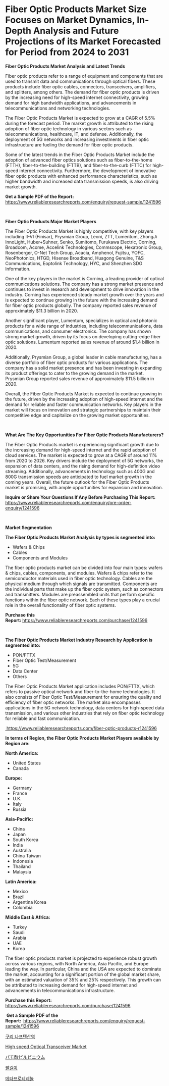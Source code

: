 <p><h1>Fiber Optic Products Market Size Focuses on Market Dynamics, In-Depth Analysis and Future Projections of its Market Forecasted for Period from 2024 to 2031</h1></p><p><strong>Fiber Optic Products Market Analysis and Latest Trends</strong></p>
<p><p>Fiber optic products refer to a range of equipment and components that are used to transmit data and communications through optical fibers. These products include fiber optic cables, connectors, transceivers, amplifiers, and splitters, among others. The demand for fiber optic products is driven by the increasing need for high-speed internet connectivity, growing demand for high bandwidth applications, and advancements in telecommunications and networking technologies.</p><p>The Fiber Optic Products Market is expected to grow at a CAGR of 5.5% during the forecast period. The market growth is attributed to the rising adoption of fiber optic technology in various sectors such as telecommunications, healthcare, IT, and defense. Additionally, the deployment of 5G networks and increasing investments in fiber optic infrastructure are fueling the demand for fiber optic products.</p><p>Some of the latest trends in the Fiber Optic Products Market include the adoption of advanced fiber optics solutions such as fiber-to-the-home (FTTH), fiber-to-the-building (FTTB), and fiber-to-the-curb (FTTC) for high-speed internet connectivity. Furthermore, the development of innovative fiber optic products with enhanced performance characteristics, such as higher bandwidth and increased data transmission speeds, is also driving market growth.</p></p>
<p><strong>Get a Sample PDF of the Report:&nbsp;</strong> <a href="https://www.reliableresearchreports.com/enquiry/request-sample/1241596">https://www.reliableresearchreports.com/enquiry/request-sample/1241596</a></p>
<p>&nbsp;</p>
<p><strong>Fiber Optic Products Major Market Players</strong></p>
<p><p>The Fiber Optic Products Market is highly competitive, with key players including II-VI (Finisar), Prysmian Group, Leoni, ZTT, Lumentum, ZhongJi InnoLight, Huber+Suhner, Senko, Sumitomo, Furukawa Electric, Corning, Broadcom, Acome, Accelink Technologies, Commscope, Hexatronic Group, Rosenberger, O-Net Tech Group, Acacia, Amphenol, Fujitsu, YOFC, NeoPhotonics, HTGD, Hisense Broadband, Huagong Genuine, T&S Communications, Eoptolink Technology, HYC, and Shenzhen SDG Information.</p><p>One of the key players in the market is Corning, a leading provider of optical communications solutions. The company has a strong market presence and continues to invest in research and development to drive innovation in the industry. Corning has experienced steady market growth over the years and is expected to continue growing in the future with the increasing demand for fiber optic products globally. The company reported sales revenue of approximately $11.3 billion in 2020.</p><p>Another significant player, Lumentum, specializes in optical and photonic products for a wide range of industries, including telecommunications, data communications, and consumer electronics. The company has shown strong market growth, driven by its focus on developing cutting-edge fiber optic solutions. Lumentum reported sales revenue of around $1.4 billion in 2020.</p><p>Additionally, Prysmian Group, a global leader in cable manufacturing, has a diverse portfolio of fiber optic products for various applications. The company has a solid market presence and has been investing in expanding its product offerings to cater to the growing demand in the market. Prysmian Group reported sales revenue of approximately $11.5 billion in 2020.</p><p>Overall, the Fiber Optic Products Market is expected to continue growing in the future, driven by the increasing adoption of high-speed internet and the demand for reliable and faster communication networks. Key players in the market will focus on innovation and strategic partnerships to maintain their competitive edge and capitalize on the growing market opportunities.</p></p>
<p>&nbsp;</p>
<p><strong>What Are The Key Opportunities For Fiber Optic Products Manufacturers?</strong></p>
<p><p>The Fiber Optic Products market is experiencing significant growth due to the increasing demand for high-speed internet and the rapid adoption of cloud services. The market is expected to grow at a CAGR of around 11% from 2020 to 2026. Key drivers include the deployment of 5G networks, the expansion of data centers, and the rising demand for high-definition video streaming. Additionally, advancements in technology such as 400G and 800G transmission speeds are anticipated to fuel market growth in the coming years. Overall, the future outlook for the Fiber Optic Products market is promising, with ample opportunities for expansion and innovation.</p></p>
<p><strong>Inquire or Share Your Questions If Any Before Purchasing This Report:</strong> <a href="https://www.reliableresearchreports.com/enquiry/pre-order-enquiry/1241596">https://www.reliableresearchreports.com/enquiry/pre-order-enquiry/1241596</a></p>
<p>&nbsp;</p>
<p><strong>Market Segmentation</strong></p>
<p><strong>The Fiber Optic Products Market Analysis by types is segmented into:</strong></p>
<p><ul><li>Wafers & Chips</li><li>Cables</li><li>Components and Modules</li></ul></p>
<p><p>The fiber optic products market can be divided into four main types: wafers & chips, cables, components, and modules. Wafers & chips refer to the semiconductor materials used in fiber optic technology. Cables are the physical medium through which signals are transmitted. Components are the individual parts that make up the fiber optic system, such as connectors and transmitters. Modules are preassembled units that perform specific functions within the fiber optic network. Each of these types play a crucial role in the overall functionality of fiber optic systems.</p></p>
<p><strong>Purchase this Report:&nbsp;</strong><a href="https://www.reliableresearchreports.com/purchase/1241596">https://www.reliableresearchreports.com/purchase/1241596</a></p>
<p>&nbsp;</p>
<p><strong>The Fiber Optic Products Market Industry Research by Application is segmented into:</strong></p>
<p><ul><li>PON/FTTX</li><li>Fiber Optic Test/Measurement</li><li>5G</li><li>Data Center</li><li>Others</li></ul></p>
<p><p>The Fiber Optic Products Market application includes PON/FTTX, which refers to passive optical network and fiber-to-the-home technologies. It also consists of Fiber Optic Test/Measurement for ensuring the quality and efficiency of fiber optic networks. The market also encompasses applications in the 5G network technology, data centers for high-speed data transmission, and various other industries that rely on fiber optic technology for reliable and fast communication.</p></p>
<p><a href="https://www.reliableresearchreports.com/fiber-optic-products-r1241596">&nbsp;https://www.reliableresearchreports.com/fiber-optic-products-r1241596</a></p>
<p><strong>In terms of Region, the Fiber Optic Products Market Players available by Region are:</strong></p>
<p>
    <p> <strong> North America: </strong>
        <ul>
            <li>United States</li>
            <li>Canada</li>
        </ul>
        </p> 
    <p> <strong> Europe: </strong>
        <ul>
            <li>Germany</li>
            <li>France</li>
            <li>U.K.</li>
            <li>Italy</li>
            <li>Russia</li>
        </ul>
        </p> 
    <p> <strong> Asia-Pacific: </strong>
        <ul>
            <li>China</li>
            <li>Japan</li>
            <li>South Korea</li>
            <li>India</li>
            <li>Australia</li>
            <li>China Taiwan</li>
            <li>Indonesia</li>
            <li>Thailand</li>
            <li>Malaysia</li>
        </ul>
        </p> 
    <p> <strong> Latin America: </strong>
        <ul>
            <li>Mexico</li>
            <li>Brazil</li>
            <li>Argentina Korea</li>
            <li>Colombia</li>
        </ul>
        </p> 
    <p> <strong> Middle East & Africa: </strong>
        <ul>
            <li>Turkey</li>
            <li>Saudi</li>
            <li>Arabia</li>
            <li>UAE</li>
            <li>Korea</li>
        </ul>
    </p>
    </p>
<p><p>The fiber optic products market is projected to experience robust growth across various regions, with North America, Asia Pacific, and Europe leading the way. In particular, China and the USA are expected to dominate the market, accounting for a significant portion of the global market share, with an estimated valuation of 35% and 25% respectively. This growth can be attributed to increasing demand for high-speed internet and advancements in telecommunications infrastructure.</p></p>
<p><strong>Purchase this Report: </strong><a href="https://www.reliableresearchreports.com/purchase/1241596">https://www.reliableresearchreports.com/purchase/1241596</a></p>
<p>&nbsp;<strong>Get a Sample PDF of the Report:&nbsp;&nbsp;</strong><a href="https://www.reliableresearchreports.com/enquiry/request-sample/1241596">https://www.reliableresearchreports.com/enquiry/request-sample/1241596</a></p>
<p><strong></strong></p>
<p><p><a href="https://medium.com/@jerrodhilll68/%EA%B5%AC%EB%A6%AC-%EB%82%98%ED%94%84%ED%85%8C%EB%8B%88%EC%97%90%EC%9D%B4%ED%8A%B8-%EC%8B%9C%EC%9E%A5-%EA%B7%9C%EB%AA%A8-%EB%B0%8F-%EC%8B%9C%EC%9E%A5-%ED%8A%B8%EB%A0%8C%EB%93%9C-%EC%99%84%EC%A0%84%ED%95%9C-%EC%82%B0%EC%97%85-%EA%B0%9C%EC%9A%94-2024%EB%85%84%EB%B6%80%ED%84%B0-2031%EB%85%84%EA%B9%8C%EC%A7%80-7dc51bd92f51">구리 나프텐산염</a></p><p><a href="https://github.com/bobicer/Market-Research-Report-List-2/blob/main/high-speed-optical-transceiver-market.md">High speed Optical Transceiver Market</a></p><p><a href="https://medium.com/@abdielkilback/%E3%83%94%E3%83%AB%E3%83%93%E3%83%8B%E3%82%A6%E3%83%A0%E3%83%91%E3%83%A2%E3%82%A2%E3%83%BC%E3%83%88%E5%B8%82%E5%A0%B4-%E5%B8%82%E5%A0%B4cagr-%E5%B8%82%E5%A0%B4%E5%8B%95%E5%90%91-%E3%81%8A%E3%82%88%E3%81%B3%E6%88%90%E9%95%B7%E6%88%A6%E7%95%A5%E3%81%AB%E9%96%A2%E3%81%99%E3%82%8B%E6%B4%9E%E5%AF%9F-d6d17c2f3738">パモ酸ピルビニウム</a></p><p><a href="https://medium.com/@constantinvon/%ED%8C%94%EA%B1%B8%EC%9D%B4-%EC%8B%9C%EC%9E%A5-2031%EB%85%84%EA%B9%8C%EC%A7%80-%EC%84%B1%EA%B3%B5%EC%A0%81%EC%9D%B8-%EB%B9%84%EC%A6%88%EB%8B%88%EC%8A%A4-%EC%A0%84%EB%9E%B5%EC%9D%84-%EC%9C%84%ED%95%9C-%ED%95%B5%EC%8B%AC-1d45cf23103d">팔걸이</a></p><p><a href="https://github.com/JonHarrtis67676y/Market-Research-Report-List-1/blob/main/243486218612.md">메타프로테레놀</a></p></p>